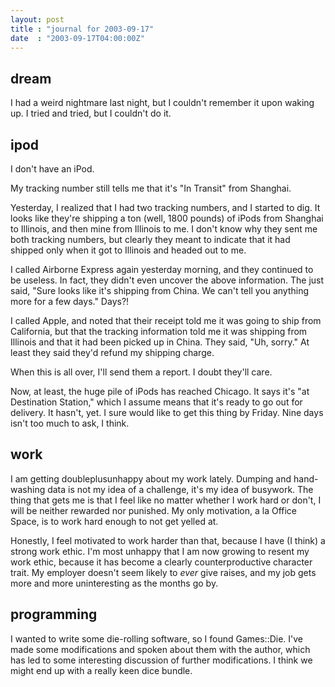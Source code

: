 ```yaml
---
layout: post
title : "journal for 2003-09-17"
date  : "2003-09-17T04:00:00Z"
---
```


## dream

I had a weird nightmare last night, but I couldn't remember it upon waking up. I tried and tried, but I couldn't do it.

## ipod

I don't have an iPod.

My tracking number still tells me that it's "In Transit" from Shanghai.

Yesterday, I realized that I had two tracking numbers, and I started to dig. It looks like they're shipping a ton (well, 1800 pounds) of iPods from Shanghai to Illinois, and then mine from Illinois to me.  I don't know why they sent me both tracking numbers, but clearly they meant to indicate that it had shipped only when it got to Illinois and headed out to me.

I called Airborne Express again yesterday morning, and they continued to be useless.  In fact, they didn't even uncover the above information.  The just said, "Sure looks like it's shipping from China.  We can't tell you anything more for a few days."  Days?!

I called Apple, and noted that their receipt told me it was going to ship from California, but that the tracking information told me it was shipping from Illinois and that it had been picked up in China.  They said, "Uh, sorry."  At least they said they'd refund my shipping charge.

When this is all over, I'll send them a report.  I doubt they'll care.

Now, at least, the huge pile of iPods has reached Chicago.  It says it's "at Destination Station," which I assume means that it's ready to go out for delivery.  It hasn't, yet.  I sure would like to get this thing by Friday. Nine days isn't too much to ask, I think.

## work

I am getting doubleplusunhappy about my work lately.  Dumping and hand-washing data is not my idea of a challenge, it's my idea of busywork.  The thing that gets me is that I feel like no matter whether I work hard or don't, I will be neither rewarded nor punished.  My only motivation, a la Office Space, is to work hard enough to not get yelled at.

Honestly, I feel motivated to work harder than that, because I have (I think) a strong work ethic.  I'm most unhappy that I am now growing to resent my work ethic, because it has become a clearly counterproductive character trait.  My employer doesn't seem likely to <em>ever</em> give raises, and my job gets more and more uninteresting as the months go by.

## programming

I wanted to write some die-rolling software, so I found Games::Die.  I've made some modifications and spoken about them with the author, which has led to some interesting discussion of further modifications.  I think we might end up with a really keen dice bundle.

